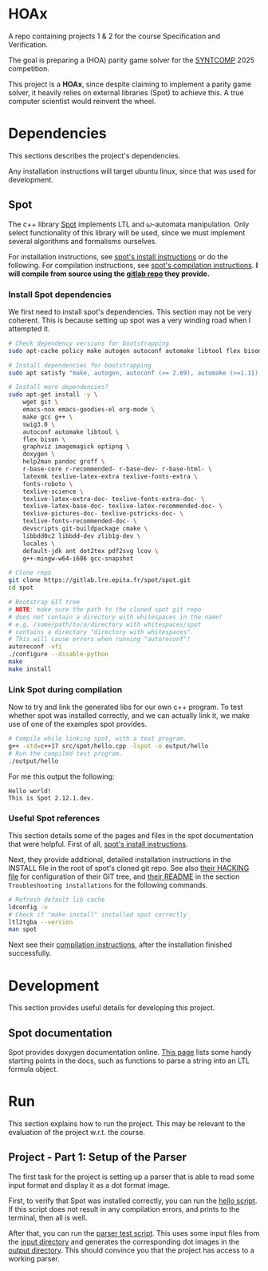# HOAx

A repo containing projects 1 & 2 for the course Specification and Verification.

The goal is preparing a (HOA) parity game solver for the [SYNTCOMP](https://www.syntcomp.org/) 2025 competition.

This project is a **HOAx**, since despite claiming to implement a parity game solver, it heavily relies on external libraries (Spot) to achieve this. A true computer scientist would reinvent the wheel.

# Dependencies

This sections describes the project's dependencies.

Any installation instructions will target ubuntu linux, since that was used for development.

## Spot

The c++ library [Spot](https://spot.lre.epita.fr/index.html) implements LTL and $\omega$-automata manipulation. Only select functionality of this library will be used, since we must implement several algorithms and formalisms ourselves.

For installation instructions, see [spot's install instructions](https://spot.lre.epita.fr/install.html#Debian) or do the following.
For compilation instructions, see [spot's compilation instructions](https://spot.lre.epita.fr/compile.html).
**I will compile from source using the [gitlab repo](https://gitlab.lre.epita.fr/spot/spot) they provide.**

### Install Spot dependencies

We first need to install spot's dependencies. This section may not be very coherent.
This is because setting up spot was a very winding road when I attempted it.

```sh
# Check dependency versions for bootstrapping
sudo apt-cache policy make autogen autoconf automake libtool flex bison emacs groff swig doxygen liblocale-gettext-perl imagemagick python3 ipython3 jupyter graphviz pdf2svg

# Install dependencies for bootstrapping
sudo apt satisfy "make, autogen, autoconf (>= 2.69), automake (>=1.11), libtool (>= 2.4), flex (>= 2.6), bison (>= 3.3), emacs (>= 24), groff (>= 1.20), swig (>= 4.0.1), doxygen (>= 1.4.0), liblocale-gettext-perl, imagemagick, python3 (>= 3.6), ipython3 (>= 2.3), jupyter (>= 4), graphviz, pdf2svg"

# Install more dependencies?
sudo apt-get install -y \
    wget git \
    emacs-nox emacs-goodies-el org-mode \
    make gcc g++ \
    swig3.0 \
    autoconf automake libtool \
    flex bison \
    graphviz imagemagick optipng \
    doxygen \
    help2man pandoc groff \
    r-base-core r-recommended- r-base-dev- r-base-html- \
    latexmk texlive-latex-extra texlive-fonts-extra \
    fonts-roboto \
    texlive-science \
    texlive-latex-extra-doc- texlive-fonts-extra-doc- \
    texlive-latex-base-doc- texlive-latex-recommended-doc- \
    texlive-pictures-doc- texlive-pstricks-doc- \
    texlive-fonts-recommended-doc- \
    devscripts git-buildpackage cmake \
    libbdd0c2 libbdd-dev zlib1g-dev \
    locales \
    default-jdk ant dot2tex pdf2svg lcov \
    g++-mingw-w64-i686 gcc-snapshot

# Clone repo
git clone https://gitlab.lre.epita.fr/spot/spot.git
cd spot

# Bootstrap GIT tree
# NOTE: make sure the path to the cloned spot git repo
# does not contain a directory with whitespaces in the name!
# e.g. /some/path/to/a/directory with whitespaces/spot
# contains a directory "directory with whitespaces".
# This will cause errors when running "autoreconf"!
autoreconf -vfi
./configure --disable-python
make
make install
```

### Link Spot during compilation

Now to try and link the generated libs for our own c++ program.
To test whether spot was installed correctly, and we can actually link it, we make use of one of the examples spot provides.

```sh
# Compile while linking spot, with a test program.
g++ -std=c++17 src/spot/hello.cpp -lspot -o output/hello
# Run the compiled test program.
./output/hello
```

For me this output the following:

    Hello world!
    This is Spot 2.12.1.dev.

### Useful Spot references

This section details some of the pages and files in the spot documentation that were helpful.
First of all, [spot's install instructions](https://spot.lre.epita.fr/install.html#Debian).

Next, they provide additional, detailed installation instructions in the INSTALL file in the root of spot's cloned git repo. See also [their HACKING file](https://gitlab.lre.epita.fr/spot/spot/-/blob/next/HACKING) for configuration of their GIT tree, and [their README](https://gitlab.lre.epita.fr/spot/spot/-/blob/next/README) in the section `Troubleshooting installations` for the following commands.

```sh
# Refresh default lib cache
ldconfig -v
# Check if "make install" installed spot correctly
ltl2tgba --version
man spot
```

Next see their [compilation instructions](https://spot.lrde.epita.fr/compile.html), after the installation finished successfully.


# Development

This section provides useful details for developing this project.

## Spot documentation

Spot provides doxygen documentation online. [This page](https://spot.lre.epita.fr/doxygen/) lists some handy starting points in the docs, such as functions to parse a string into an LTL formula object.

# Run

This section explains how to run the project. This may be relevant to the evaluation of the project w.r.t. the course.

## Project - Part 1: Setup of the Parser

The first task for the project is setting up a parser that is able to read some input format and display it as a dot format image.

First, to verify that Spot was installed correctly, you can run the [hello script](/scripts/hello.sh). If this script does not result in any compilation errors, and prints to the terminal, then all is well.

After that, you can run the [parser test script](/scripts/parser_test.sh). This uses some input files from the [input directory](/input/) and generates the corresponding dot images in the [output directory](/output/). This should convince you that the project has access to a working parser.
